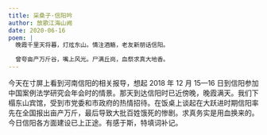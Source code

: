 ```yaml
---
title: 采桑子·信阳吟
author: 放歌江海山阙
date: 2020-06-16
poem: |
  晚霞千里天将暮，灯炫东山。情注酒觞，老友新朋话信阳。

  曾夸亩产万斤谷，嘴上风光。尸满丘岗，血祭求真大地香。
---
```


今天在寸屏上看到河南信阳的相关报导，想起 2018 年 12 月 15—16 日到信阳参加中国案例法学研究会年会时的情景。那天到达信阳时已近傍晚，晚霞满天。我们下榻东山宾馆，受到市党委和市政府的热情招待。在饭桌上谈起在大跃进时期信阳率先在全国报出亩产万斤，最后导致大批百姓饿死的惨剧。求真务实是用血换来的。今日信阳各方面建设已上正途。有感于斯，特填词补记。
